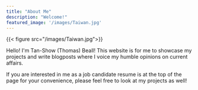 ```yaml
---
title: "About Me"
description: "Welcome!"
featured_image: '/images/Taiwan.jpg'
---
```

{{< figure src="/images/Taiwan.jpg">}}  

Hello! I'm Tan-Show (Thomas) Beall!
This website is for me to showcase my projects and write blogposts where I voice my humble opinions on current affairs.

If you are interested in me as a job candidate resume is at the top of the page for your convenience, please feel free to look at my projects as well!
